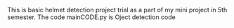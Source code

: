 This is basic helmet detection project trial as a part of my mini project in 5th semester.
The code mainCODE.py is Oject detection code
